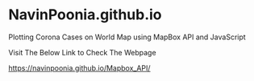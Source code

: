 # NavinPoonia.github.io
Plotting Corona Cases on World Map using MapBox API and JavaScript

Visit The Below Link to Check The Webpage

https://navinpoonia.github.io/Mapbox_API/
